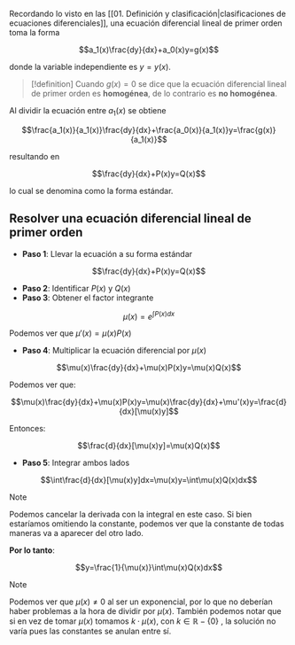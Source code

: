 Recordando lo visto en las [[01. Definición y clasificación|clasificaciones de ecuaciones diferenciales]], una ecuación diferencial lineal de primer orden toma la forma

$$a_1(x)\frac{dy}{dx}+a_0(x)y=g(x)$$

donde la variable independiente es $y=y(x)$.

>[!definition]
>Cuando $g(x)=0$ se dice que la ecuación diferencial lineal de primer orden es **homogénea**, de lo contrario es **no homogénea**.

Al dividir la ecuación entre $a_1(x)$ se obtiene

$$\frac{a_1(x)}{a_1(x)}\frac{dy}{dx}+\frac{a_0(x)}{a_1(x)}y=\frac{g(x)}{a_1(x)}$$

resultando en

$$\frac{dy}{dx}+P(x)y=Q(x)$$

lo cual se denomina como la forma estándar.
## Resolver una ecuación diferencial lineal de primer orden
- **Paso 1**: Llevar la ecuación a su forma estándar

$$\frac{dy}{dx}+P(x)y=Q(x)$$

- **Paso 2**: Identificar $P(x)$ y $Q(x)$
- **Paso 3**: Obtener el factor integrante

$$\mu(x)=e^{\int P(x)dx}$$

Podemos ver que $\mu'(x)=\mu(x)P(x)$
- **Paso 4**: Multiplicar la ecuación diferencial por $\mu(x)$

$$\mu(x)\frac{dy}{dx}+\mu(x)P(x)y=\mu(x)Q(x)$$

Podemos ver que:

$$\mu(x)\frac{dy}{dx}+\mu(x)P(x)y=\mu(x)\frac{dy}{dx}+\mu'(x)y=\frac{d}{dx}[\mu(x)y]$$

Entonces:

$$\frac{d}{dx}[\mu(x)y]=\mu(x)Q(x)$$

- **Paso 5**: Integrar ambos lados

$$\int\frac{d}{dx}[\mu(x)y]dx=\mu(x)y=\int\mu(x)Q(x)dx$$

>[!note]
>Podemos cancelar la derivada con la integral en este caso. Si bien estaríamos omitiendo la constante, podemos ver que la constante de todas maneras va a aparecer del otro lado.

**Por lo tanto**:

$$y=\frac{1}{\mu(x)}\int\mu(x)Q(x)dx$$

>[!note]
>Podemos ver que $\mu(x)\neq0$ al ser un exponencial, por lo que no deberían haber problemas a la hora de dividir por $\mu(x)$. También podemos notar que si en vez de tomar $\mu(x)$ tomamos $k\cdot\mu(x)$, con $k\in\mathbb{R}-\{0\}$ , la solución no varía pues las constantes se anulan entre sí.
